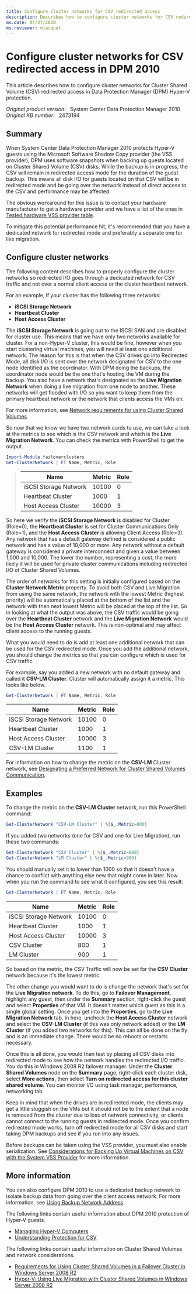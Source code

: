 ```yaml
---
title: Configure cluster networks for CSV redirected access
description: Describes how to configure cluster networks for CSV redirected access for Data Protection Manager Hyper-V protection.
ms.date: 07/27/2020
ms.reviewer: mjacquet
---
```

# Configure cluster networks for CSV redirected access in DPM 2010

This article describes how to configure cluster networks for Cluster Shared Volume (CSV) redirected access in Data Protection Manager (DPM) Hyper-V protection.

_Original product version:_ &nbsp; System Center Data Protection Manager 2010  
_Original KB number:_ &nbsp; 2473194

## Summary

When System Center Data Protection Manager 2010 protects Hyper-V guests using the Microsoft Software Shadow Copy provider (the VSS provider), DPM uses software snapshots when backing up guests located on Cluster Shared Volume (CSV) disks. While the backup is in progress, the CSV will remain in redirected access mode for the duration of the guest backup. This means all disk I/O for guests located on that CSV will be in redirected mode and be going over the network instead of direct access to the CSV and performance may be affected.

The obvious workaround for this issue is to contact your hardware manufacturer to get a hardware provider and we have a list of the ones in [Tested hardware VSS provider table](https://techcommunity.microsoft.com/t5/system-center-blog/tested-hardware-vss-provider-table/ba-p/341939).

To mitigate this potential performance hit, it's recommended that you have a dedicated network for redirected mode and preferably a separate one for live migration.

## Configure cluster networks

The following content describes how to properly configure the cluster networks so redirected I/O goes through a dedicated network for CSV traffic and not over a normal client access or the cluster heartbeat network.

For an example, if your cluster has the following three networks:

- **iSCSI Storage Network**
- **Heartbeat Cluster**
- **Host Access Cluster**

The **iSCSI Storage Network** is going out to the ISCSI SAN and are disabled for cluster use. This means that we have only two networks available for cluster. For a non-Hyper-V cluster, this would be fine, however when you start clustering virtual machines, you will need at least one additional network. The reason for this is that when the CSV drives go into Redirected Mode, all disk I/O is sent over the network designated for CSV to the one node identified as the coordinator. With DPM doing the backups, the coordinator node would be the one that's hosting the VM during the backup. You also have a network that's designated as the **Live Migration Network** when doing a live migration from one node to another. These networks will get flooded with I/O so you want to keep them from the primary heartbeat network or the network that clients access the VMs on.

For more information, see [Network requirements for using Cluster Shared Volumes](/previous-versions/windows/it-pro/windows-server-2008-R2-and-2008/ff182358(v=ws.10)?redirectedfrom=MSDN#network-requirements-for-using-cluster-shared-volumes)

So now that we know we have two network cards to use, we can take a look at the metrics to see which is the CSV network and which is the **Live Migration Network**. You can check the metrics with PowerShell to get the output.  

```powershell
Import-Module failoverclusters
Get-ClusterNetwork | FT Name, Metric, Role
```

> |Name|Metric|Role|
> |---|---|---|
> |iSCSI Storage Network|10100|0|
> |Heartbeat Cluster|1000|1|
> |Host Access Cluster|10000|3|

So here we verify the **iSCSI Storage Network** is disabled for Cluster (Role=0), the **Heartbeat Cluster** is set for Cluster Communications Only (Role=1), and the **Host Access Cluster** is allowing Client Access (Role=3). Any network that has a default gateway defined is considered a public network and has a value of 10,000 or more. Any network without a default gateway is considered a private interconnect and given a value between 1,000 and 10,000. The lower the number, representing a cost, the more likely it will be used for private cluster communications including redirected I/O of Cluster Shared Volumes.

The order of networks for this setting is initially configured based on the **Cluster Network Metric** property. To avoid both CSV and Live Migration from using the same network, the network with the lowest Metric (highest priority) will be automatically placed at the bottom of the list and the network with then next lowest Metric will be placed at the top of the list. So in looking at what the output was above, the CSV traffic would be going over the **Heartbeat Cluster** network and the **Live Migration Network** would be the **Host Access Cluster** network. This is non-optimal and may affect client access to the running guests.

What you would need to do is add at least one additional network that can be used for the CSV redirected mode. Once you add the additional network, you should change the metrics so that you can configure which is used for CSV traffic.

For example, say you added a new network with no default gateway and called it **CSV-LM Cluster**. Cluster will automatically assign it a metric. This looks like below.

```powershell
Get-ClusterNetwork | FT Name, Metric, Role
```

|Name|Metric|Role|
|---|---|---|
|iSCSI Storage Network|10100|0|
|Heartbeat Cluster|1000|1|
|Host Access Cluster|10000|3|
|CSV-LM Cluster|1100|1|

For information on how to change the metric on the **CSV-LM** Cluster network, see [Designating a Preferred Network for Cluster Shared Volumes Communication](/previous-versions/windows/it-pro/windows-server-2008-R2-and-2008/ff182335(v=ws.10)?redirectedfrom=MSDN).

## Examples

To change the metric on the **CSV-LM Cluster** network, run this PowerShell command:

```powershell
Get-ClusterNetwork "CSV-LM Cluster" | %{$_.Metric=800}
```

If you added two networks (one for CSV and one for Live Migration), run these two commands:

```powershell
Get-ClusterNetwork "CSV Cluster" | %{$_.Metric=800}
Get-ClusterNetwork "LM Cluster" | %{$_.Metric=900}  
```

You should manually set it to lower than 1000 so that it doesn't have a chance to conflict with anything else new that might come in later. Now when you run the command to see what it configured, you see this result:

```powershell
Get-ClusterNetwork | FT Name, Metric, Role
```

|Name|Metric|Role|
|---|---|---|
|iSCSI Storage Network|10100|0|
|Heartbeat Cluster|1000|1|
|Host Access Cluster|10000|3|
|CSV Cluster|800|1|
|LM Cluster|900|1|

So based on the metric, the CSV Traffic will now be set for the **CSV Cluster** network because it's the lowest metric.

The other change you would want to do is change the network that's set for the **Live Migration network**. To do this, go to **Failover Management**, highlight any guest, then under the **Summary** section, right-click the guest and select **Properties** of that VM. It doesn't matter which guest as this is a single global setting. Once you get into the **Properties**, go to the **Live Migration Network** tab. In here, uncheck the **Host Access Cluster** network and select the **CSV-LM Cluster** (if this was only network added) or the **LM Cluster** (if you added two networks for this). This can all be done on the fly and is an immediate change. There would be no reboots or restarts necessary.

Once this is all done, you would then test by placing all CSV disks into redirected mode to see how the network handles the redirected I/O traffic. You do this in Windows 2008 R2 failover manager. Under the **Cluster Shared Volumes** node on the **Summary** page, right-click each cluster disk, select **More actions**, then select **Turn on redirected access for this cluster shared volume**. You can monitor I/O using task manager, performance, networking tab.

Keep in mind that when the drives are in redirected mode, the clients may get a little sluggish on the VMs but it should not be to the extent that a node is removed from the cluster due to loss of network connectivity, or clients cannot connect to the running guests in redirected mode. Once you confirm redirected mode works, turn off redirected mode for all CSV disks and start taking DPM backups and see if you run into any issues.

Before backups can be taken using the VSS provider, you must also enable serialization. See [Considerations for Backing Up Virtual Machines on CSV with the System VSS Provider](/previous-versions/system-center/data-protection-manager-2010/ff634192(v=technet.10)?redirectedfrom=MSDN) for more information.

## More information

You can also configure DPM 2010 to use a dedicated backup network to isolate backup data from going over the client access network. For more information, see [Using Backup Network Address](/previous-versions/system-center/data-protection-manager-2007/cc964298(v=technet.10)?redirectedfrom=MSDN).

The following links contain useful information about DPM 2010 protection of Hyper-V guests.

- [Managing Hyper-V Computers](/previous-versions/system-center/data-protection-manager-2010/ff399446(v=technet.10)?redirectedfrom=MSDN)
- [Understanding Protection for CSV](/previous-versions/system-center/data-protection-manager-2010/ff634189(v=technet.10)?redirectedfrom=MSDN)

The following links contain useful information on Cluster Shared Volumes and network considerations.

- [Requirements for Using Cluster Shared Volumes in a Failover Cluster in Windows Server 2008 R2](/previous-versions/windows/it-pro/windows-server-2008-R2-and-2008/ff182358(v=ws.10)?redirectedfrom=MSDN)
- [Hyper-V: Using Live Migration with Cluster Shared Volumes in Windows Server 2008 R2](/previous-versions/windows/it-pro/windows-server-2008-R2-and-2008/dd446679(v=ws.10)?redirectedfrom=MSDN)
